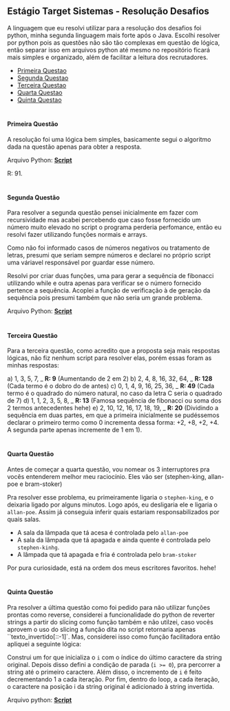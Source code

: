 ## Estágio Target Sistemas - Resolução Desafios

A linguagem que eu resolvi utilizar para a resolução dos desafios foi python, minha segunda linguagem mais forte após o Java. Escolhi resolver por python pois as questões não são tão complexas em questão de lógica, então separar isso em arquivos python até mesmo no repositório ficará mais simples e organizado, além de facilitar a leitura dos recrutadores.

- [Primeira Questao](#primeira-questão)
- [Segunda Questao](#segunda-questão)
- [Terceira Questao](#terceira-questão)
- [Quarta Questao](#quarta-questão)
- [Quinta Questao](#quinta-questão)

#

#### Primeira Questão

A resolução foi uma lógica bem simples, basicamente segui o algoritmo dada na questão apenas para obter a resposta.

Arquivo Python: [**Script**](./01-questao/main.py)

R: 91.

#

#### Segunda Questão

Para resolver a segunda questão pensei inicialmente em fazer com recursividade mas acabei percebendo que caso fosse fornecido um número muito elevado no script o programa perderia perfomance, então eu resolvi fazer utilizando funções normais e arrays.

Como não foi informado casos de números negativos ou tratamento de letras, presumi que seriam sempre números e declarei no próprio script uma váriavel responsável por guardar esse número.

Resolvi por criar duas funções, uma para gerar a sequência de fibonacci utilizando while e outra apenas para verificar se o número fornecido pertence a sequência. Acoplei a função de verificação à de geração da sequência pois presumi também que não seria um grande problema.

Arquivo Python: [**Script**](./02-questao/main.py)

#

#### Terceira Questão

Para a terceira questão, como acredito que a proposta seja mais respostas lógicas, não fiz nenhum script para resolver elas, porém essas foram as minhas respostas:

a) 1, 3, 5, 7, _ **R: 9** (Aumentando de 2 em 2)
b) 2, 4, 8, 16, 32, 64, _ **R: 128** (Cada termo é o dobro do de antes)
c) 0, 1, 4, 9, 16, 25, 36, _ **R: 49** (Cada termo é o quadrado do número natural, no caso da letra C seria o quadrado de 7)
d) 1, 1, 2, 3, 5, 8, _ **R: 13** (Famosa sequência de fibonacci ou soma dos 2 termos antecedentes hehe)
e) 2, 10, 12, 16, 17, 18, 19, _ **R: 20** (Dividindo a sequência em duas partes, em que a primeira inicialmente se pudéssemos declarar o primeiro termo como 0 incrementa dessa forma: +2, +8, +2, +4. A segunda parte apenas incremente de 1 em 1).

#

#### Quarta Questão

Antes de começar a quarta questão, vou nomear os 3 interruptores pra vocês entenderem melhor meu raciocínio. Eles vão ser (stephen-king, allan-poe e bram-stoker)

Pra resolver esse problema, eu primeiramente ligaria o `stephen-king`, e o deixaria ligado por alguns minutos. Logo após, eu desligaria ele e ligaria o `allan-poe`. Assim já conseguia inferir quais estariam responsabilizados por quais salas.

- A sala da lâmpada que tá acesa é controlada pelo `allan-poe`
- A sala da lâmpada que tá apagada e ainda quente é controlada pelo `stephen-kinhg`.
- A lâmpada que tá apagada e fria é controlada pelo `bram-stoker`

Por pura curiosidade, está na ordem dos meus escritores favoritos. hehe!

#

#### Quinta Questão

Pra resolver a última questão como foi pedido para não utilizar funções prontas como reverse, considerei a funcionalidade do python de reverter strings a partir do slicing como função também e não utilzei, caso vocês aprovem o uso do slicing a função dita no script retornaria apenas ``texto_invertido[::-1]`. Mas, considerei isso como função facilitadora então apliquei a seguinte lógica:

Construi um for que inicializa o `i` com o índice do último caractere da string original. Depois disso defini a condição de parada (`i >= 0`), pra percorrer a string até o primeiro caractere. Além disso, o incremento de `i` é feito decrementando 1 a cada iteração. Por fim, dentro do loop, a cada iteração, o caractere na posição i da string original é adicionado à string invertida.

Arquivo python: [**Script**](./05-questao/main.py)